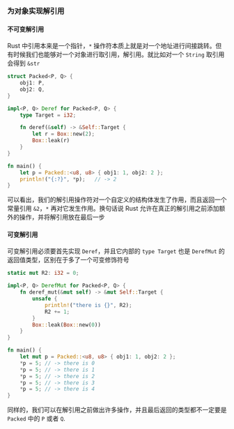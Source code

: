 ### 为对象实现解引用

#### 不可变解引用

Rust 中引用本来是一个指针，`*` 操作符本质上就是对一个地址进行间接跳转。但有时候我们也能够对一个对象进行取引用，解引用。就比如对一个 `String` 取引用会得到 `&str`

```rust
struct Packed<P, Q> {
    obj1: P,
    obj2: Q,
}

impl<P, Q> Deref for Packed<P, Q> {
    type Target = i32;

    fn deref(&self) -> &Self::Target {
        let r = Box::new(2);
        Box::leak(r)
    }
}

fn main() {
    let p = Packed::<u8, u8> { obj1: 1, obj2: 2 };
    println!("{:?}", *p);	// -> 2
}
```

可以看出，我们的解引用操作符对一个自定义的结构体发生了作用，而且返回一个常量引用 `&2`，`*` 再对它发生作用。换句话说 Rust 允许在真正的解引用之前添加额外的操作，并将解引用放在最后一步



#### 可变解引用

可变解引用必须要首先实现 `Deref`，并且它内部的 ` type Target ` 也是 `DerefMut` 的返回值类型，区别在于多了一个可变修饰符号

```rust
static mut R2: i32 = 0;

impl<P, Q> DerefMut for Packed<P, Q> {
    fn deref_mut(&mut self) -> &mut Self::Target {
        unsafe {
            println!("there is {}", R2);
            R2 += 1;
        }
        Box::leak(Box::new(0))
    }
}

fn main() {
    let mut p = Packed::<u8, u8> { obj1: 1, obj2: 2 };
    *p = 5;	// -> there is 0
    *p = 5;	// -> there is 1
    *p = 5;	// -> there is 2
    *p = 5;	// -> there is 3
    *p = 5;	// -> there is 4
}
```

同样的，我们可以在解引用之前做出许多操作，并且最后返回的类型都不一定要是 `Packed` 中的 `P` 或者 `Q`.